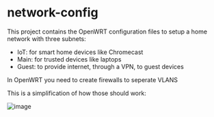 # network-config
This project contains the OpenWRT configuration files to setup a home network with three subnets:
- IoT: for smart home devices like Chromecast
- Main: for trusted devices like laptops
- Guest: to provide internet, through a VPN, to guest devices

In OpenWRT you need to create firewalls to seperate VLANS

This is a simplification of how those should work:

![image](https://github.com/user-attachments/assets/7719a0b9-6562-4436-9db3-7ac69693ada9)
